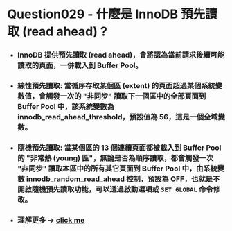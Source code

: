 Question029 - 什麼是 InnoDB 預先讀取 (read ahead) ?
=====
* ### InnoDB 提供預先讀取 (read ahead)，會將認為當前請求後續可能讀取的頁面，一併載入到 Buffer Pool。
* ### 線性預先讀取: 當循序存取某個區 (extent) 的頁面超過某個系統變數值，會觸發一次的 "非同步" 讀取下一個區中的全部頁面到 Buffer Pool 中，該系統變數為 innodb_read_ahead_threshold，預設值為 56，這是一個全域變數。
* ### 隨機預先讀取: 當某個區的 13 個連續頁面都被載入到 Buffer Pool 的 "非常熱 (young) 區"，無論是否為順序讀取，都會觸發一次 "非同步" 讀取本區中的所有其它頁面到 Buffer Pool 中，由系統變數 innodb_random_read_ahead 控制，預設為 OFF，也就是不開啟隨機預先讀取功能，可以透過啟動選項或 ```SET GLOBAL``` 命令修改。
* ### 理解更多 -> [click me](https://github.com/GitHub-WeiChiang/main/tree/master/MySQLPrinciples/Chapter17)
<br />
